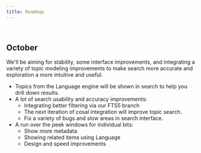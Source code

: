 ```yaml
---
title: Roadmap
---
```


<br />

## October

We'll be aiming for stability, some interface improvements, and integrating a variety of topic modeling improvements to make search more accurate and exploration a more intuitive and useful.

- Topics from the Language engine will be shown in search to help you drill down results.
- A lot of search usability and accuracy improvements:
  - Integrating better filtering via our FTS5 branch
  - The next iteration of cosal integration will improve topic search.
  - Fix a variety of bugs and slow areas in search interface.
- A run over the peek windows for individual bits:
  - Show more metadata
  - Showing related items using Language
  - Design and speed improvements

<br />
